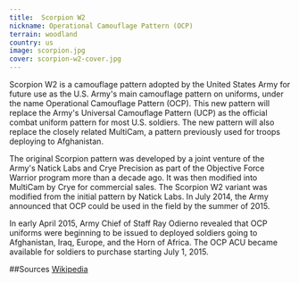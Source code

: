 ```yaml
---
title:  Scorpion W2
nickname: Operational Camouflage Pattern (OCP)
terrain: woodland
country: us
image: scorpion.jpg
cover: scorpion-w2-cover.jpg
---
```

Scorpion W2 is a camouflage pattern adopted by the United States Army for future use as the U.S. Army's main camouflage pattern on uniforms, under the name Operational Camouflage Pattern (OCP). This new pattern will replace the Army's Universal Camouflage Pattern (UCP) as the official combat uniform pattern for most U.S. soldiers. The new pattern will also replace the closely related MultiCam, a pattern previously used for troops deploying to Afghanistan.

The original Scorpion pattern was developed by a joint venture of the Army's Natick Labs and Crye Precision as part of the Objective Force Warrior program more than a decade ago. It was then modified into MultiCam by Crye for commercial sales. The Scorpion W2 variant was modified from the initial pattern by Natick Labs. In July 2014, the Army announced that OCP could be used in the field by the summer of 2015.

In early April 2015, Army Chief of Staff Ray Odierno revealed that OCP uniforms were beginning to be issued to deployed soldiers going to Afghanistan, Iraq, Europe, and the Horn of Africa. The OCP ACU became available for soldiers to purchase starting July 1, 2015.

##Sources
[Wikipedia](https://en.wikipedia.org/wiki/Scorpion_W2)

